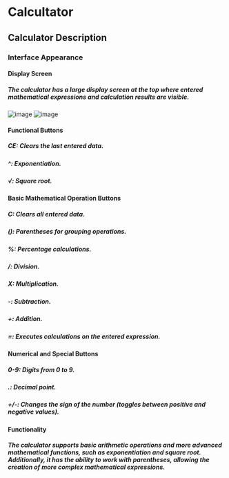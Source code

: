 # Calcultator 
## Calculator Description
### Interface Appearance
#### Display Screen
##### The calculator has a large display screen at the top where entered mathematical expressions and calculation results are visible. 
![image](https://github.com/Patrykus9371/Android_Studio_Project/assets/59690880/48407a7d-c58d-4433-9625-427e362011b6)
![image](https://github.com/Patrykus9371/Android_Studio_Project/assets/59690880/04600106-dee7-48e4-b88a-207864a663c0)
#### Functional Buttons
##### CE: Clears the last entered data.
##### ^: Exponentiation.
##### √: Square root.
#### Basic Mathematical Operation Buttons
##### C: Clears all entered data.
##### (): Parentheses for grouping operations.
##### %: Percentage calculations.
##### /: Division.
##### X: Multiplication.
##### -: Subtraction.
##### +: Addition.
##### =: Executes calculations on the entered expression.
#### Numerical and Special Buttons
##### 0-9: Digits from 0 to 9.
##### .: Decimal point.
##### +/-: Changes the sign of the number (toggles between positive and negative values).
#### Functionality
##### The calculator supports basic arithmetic operations and more advanced mathematical functions, such as exponentiation and square root. Additionally, it has the ability to work with parentheses, allowing the creation of more complex mathematical expressions.
